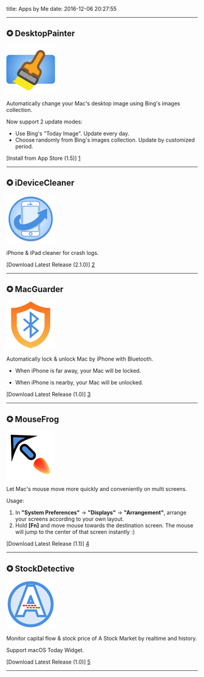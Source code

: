 title: Apps by Me
date: 2016-12-06 20:27:55

-----

## ✪ DesktopPainter

![DesktopPainter](/apps/DesktopPainter.png)

Automatically change your Mac's desktop image using Bing's images collection.

Now support 2 update modes:

* Use Bing's "Today Image". Update every day.
* Choose randomly from Bing's images collection. Update by customized period.

[Install from App Store (1.5)] [1]

-----

## ✪ iDeviceCleaner

![iDeviceCleaner](/apps/iDeviceCleaner.png)

iPhone & iPad cleaner for crash logs.

[Download Latest Release (2.1.0)] [2]

-----

## ✪ MacGuarder

![MacGuarder](/apps/MacGuarder.png)

Automatically lock & unlock Mac by iPhone with Bluetooth.

* When iPhone is far away, your Mac will be locked.

* When iPhone is nearby, your Mac will be unlocked.

[Download Latest Release (1.0)] [3]

-----

## ✪ MouseFrog

![MouseFrog](/apps/MouseFrog.png)

Let Mac's mouse move more quickly and conveniently on multi screens.

Usage:

1. In **"System Preferences"** -> **"Displays"** -> **"Arrangement"**, arrange your screens according to your own layout.
2. Hold **[Fn]** and move mouse towards the destination screen. The mouse will jump to the center of that screen instantly :)

[Download Latest Release (1.1)] [4]

-----

## ✪ StockDetective

![StockDetective](/apps/StockDetective.png)

Monitor capital flow & stock price of A Stock Market by realtime and history.

Support macOS Today Widget.

[Download Latest Release (1.0)] [5]

-----

[1]: https://itunes.apple.com/app/desktoppainter-automatically-update-wallpapers/id1217834278?l=zh&ls=1&mt=12
[2]: https://github.com/wzqcongcong/MyMobileCleaner/releases/download/2.1.0/iDeviceCleaner.app.zip
[3]: https://github.com/wzqcongcong/MacGuarder/releases/download/1.0/MacGuarder.app.zip
[4]: https://github.com/wzqcongcong/MouseFrog/releases/download/1.1/MouseFrog.app.zip
[5]: https://github.com/wzqcongcong/StockDetective/releases/download/1.0/StockDetective.app.zip
